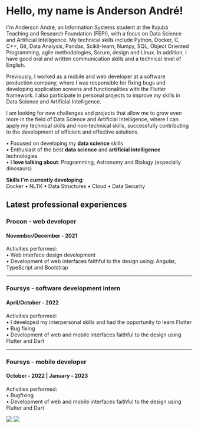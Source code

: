 <h1>Hello, my name is Anderson André!</h1>

I'm Anderson André, an Information Systems student at the Itajubá Teaching and Research Foundation (FEPI), with a focus on Data Science and Artificial Intelligence. My technical skills include Python, Docker, C, C++, Git, Data Analysis, Pandas, Scikit-learn, Numpy, SQL, Object Oriented Programming, agile methodologies, Scrum, design and Linux. In addition, I have good oral and written communication skills and a technical level of English.

Previously, I worked as a mobile and web developer at a software production company, where I was responsible for fixing bugs and developing application screens and functionalities with the Flutter framework. I also participate in personal projects to improve my skills in Data Science and Artificial Intelligence.

I am looking for new challenges and projects that allow me to grow even more in the field of Data Science and Artificial Intelligence, where I can apply my technical skills and non-technical skills, successfully contributing to the development of efficient and effective solutions.

• Focused on developing my **data science** skills
<br/>• Enthusiast of the best **data science** and **artificial intelligence** technologies
<br/>• I **love talking about**: Programming, Astronomy and Biology (especially dinosaurs)

**Skills I'm currently developing**:</br>
Docker • NLTK • Data Structures • Cloud • Data Security
 
<!-- **Skills I'm interested in developing**:</br> -->


## Latest professional experiences
### Procon - web developer
#### November/December - 2021
Activities performed:
<br/>• Web interface design development
<br/>• Development of web interfaces faithful to the design using: Angular, TypeScript and Bootstrap

<hr/>

### Foursys - software development intern
#### April/October - 2022
Activities performed:
<br/>• I developed my interpersonal skills and had the opportunity to learn Flutter
<br/>• Bug fixing
<br/>• Development of web and mobile interfaces faithful to the design using Flutter and Dart

<hr/>

### Foursys - mobile developer
#### October - 2022 | January - 2023
Activities performed:
<br/>• Bugfixing
<br/>• Development of web and mobile interfaces faithful to the design using Flutter and Dart
 
 <div> 
  <a href = "mailto:andreandersoncaue.e@gmail.com"><img src="https://img.shields.io/badge/-Gmail-%23333?style=for-the-badge&logo=gmail&logoColor=white" target="_blank"></a>
  <a href="https://www.linkedin.com/in/anderson-andre-pereira/" target="_blank"><img src="https://img.shields.io/badge/-LinkedIn-%230077B5?style=for-the-badge&logo=linkedin&logoColor=white" target="_blank"></a> 
</div>
